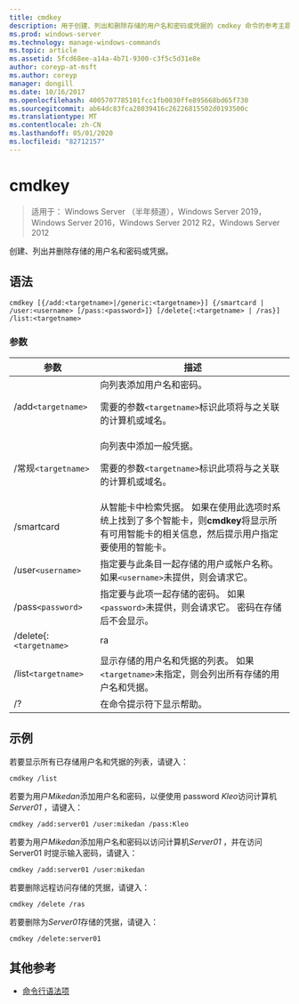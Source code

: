 ```yaml
---
title: cmdkey
description: 用于创建、列出和删除存储的用户名和密码或凭据的 cmdkey 命令的参考主题。
ms.prod: windows-server
ms.technology: manage-windows-commands
ms.topic: article
ms.assetid: 5fcd68ee-a14a-4b71-9300-c3f5c5d31e8e
author: coreyp-at-msft
ms.author: coreyp
manager: dongill
ms.date: 10/16/2017
ms.openlocfilehash: 4005707785101fcc1fb0030ffe895668bd65f730
ms.sourcegitcommit: ab64dc83fca28039416c26226815502d0193500c
ms.translationtype: MT
ms.contentlocale: zh-CN
ms.lasthandoff: 05/01/2020
ms.locfileid: "82712157"
---
```

# <a name="cmdkey"></a>cmdkey

> 适用于： Windows Server （半年频道），Windows Server 2019，Windows Server 2016，Windows Server 2012 R2，Windows Server 2012

创建、列出并删除存储的用户名和密码或凭据。

## <a name="syntax"></a>语法

```
cmdkey [{/add:<targetname>|/generic:<targetname>}] {/smartcard | /user:<username> [/pass:<password>]} [/delete{:<targetname> | /ras}] /list:<targetname>
```

### <a name="parameters"></a>参数

| 参数 | 描述 |
| ---------- | ----------- |
| /add`<targetname>` | 向列表添加用户名和密码。<p>需要的参数`<targetname>`标识此项将与之关联的计算机或域名。 |
| /常规`<targetname>` | 向列表中添加一般凭据。<p>需要的参数`<targetname>`标识此项将与之关联的计算机或域名。 |
| /smartcard | 从智能卡中检索凭据。 如果在使用此选项时系统上找到了多个智能卡，则**cmdkey**将显示所有可用智能卡的相关信息，然后提示用户指定要使用的智能卡。 |
| /user`<username>` | 指定要与此条目一起存储的用户或帐户名称。 如果`<username>`未提供，则会请求它。 |
|/pass`<password>` | 指定要与此项一起存储的密码。 如果`<password>`未提供，则会请求它。 密码在存储后不会显示。 |
| /delete{:`<targetname>` | ra | 从列表中删除用户名和密码。 如果`<targetname>`指定了，则会删除该条目。 如果`/ras`指定，则删除存储的远程访问条目。 |
| /list`<targetname>` | 显示存储的用户名和凭据的列表。 如果`<targetname>`未指定，则会列出所有存储的用户名和凭据。 |
| /? | 在命令提示符下显示帮助。 |

## <a name="examples"></a>示例

若要显示所有已存储用户名和凭据的列表，请键入：

```
cmdkey /list
```

若要为用户*Mikedan*添加用户名和密码，以便使用 password *Kleo*访问计算机*Server01* ，请键入：

```
cmdkey /add:server01 /user:mikedan /pass:Kleo
```

若要为用户*Mikedan*添加用户名和密码以访问计算机*Server01* ，并在访问 Server01 时提示输入密码，请键入：

```
cmdkey /add:server01 /user:mikedan
```

若要删除远程访问存储的凭据，请键入：

```
cmdkey /delete /ras
```

若要删除为*Server01*存储的凭据，请键入：

```
cmdkey /delete:server01
```

## <a name="additional-references"></a>其他参考

- [命令行语法项](command-line-syntax-key.md)
